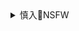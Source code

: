 <details><summary>慎入🔞NSFW</summary>

Not Safe For Work
![](https://upload.wikimedia.org/wikipedia/commons/thumb/d/d3/Biohazard_Symbol_Specification.png/210px-Biohazard_Symbol_Specification.png)

<details><summary><b>风险自理Use At Your Own Risk🈲</summary>

### AISS爱丝] 欣杨Kitty - SM连身袜
https://www.meitulu.com/item/8754.html
![](https://img.gzhuibei.com/images/img/8754/1.jpg)
![](https://img.gzhuibei.com/images/img/8754/2.jpg)
![](https://img.gzhuibei.com/images/img/8754/3.jpg)
![](https://img.gzhuibei.com/images/img/8754/4.jpg)
![](https://img.gzhuibei.com/images/img/8754/5.jpg)
![](https://img.gzhuibei.com/images/img/8754/6.jpg)
![](https://img.gzhuibei.com/images/img/8754/7.jpg)
![](https://img.gzhuibei.com/images/img/8754/8.jpg)
![](https://img.gzhuibei.com/images/img/8754/9.jpg)
![](https://img.gzhuibei.com/images/img/8754/10.jpg)
![](https://img.gzhuibei.com/images/img/8754/11.jpg)
![](https://img.gzhuibei.com/images/img/8754/12.jpg)
![](https://img.gzhuibei.com/images/img/8754/13.jpg)
![](https://img.gzhuibei.com/images/img/8754/14.jpg)
![](https://img.gzhuibei.com/images/img/8754/15.jpg)
![](https://img.gzhuibei.com/images/img/8754/16.jpg)
![](https://img.gzhuibei.com/images/img/8754/17.jpg)
![](https://img.gzhuibei.com/images/img/8754/18.jpg)
![](https://img.gzhuibei.com/images/img/8754/19.jpg)
![](https://img.gzhuibei.com/images/img/8754/20.jpg)
![](https://img.gzhuibei.com/images/img/8754/21.jpg)
![](https://img.gzhuibei.com/images/img/8754/22.jpg)
![](https://img.gzhuibei.com/images/img/8754/23.jpg)
![](https://img.gzhuibei.com/images/img/8754/24.jpg)
![](https://img.gzhuibei.com/images/img/8754/25.jpg)
![](https://img.gzhuibei.com/images/img/8754/26.jpg)
![](https://img.gzhuibei.com/images/img/8754/27.jpg)
![](https://img.gzhuibei.com/images/img/8754/28.jpg)
![](https://img.gzhuibei.com/images/img/8754/29.jpg)
![](https://img.gzhuibei.com/images/img/8754/30.jpg)
![](https://img.gzhuibei.com/images/img/8754/31.jpg)
![](https://img.gzhuibei.com/images/img/8754/32.jpg)
![](https://img.gzhuibei.com/images/img/8754/33.jpg)
![](https://img.gzhuibei.com/images/img/8754/34.jpg)
![](https://img.gzhuibei.com/images/img/8754/35.jpg)
![](https://img.gzhuibei.com/images/img/8754/36.jpg)
![](https://img.gzhuibei.com/images/img/8754/37.jpg)
![](https://img.gzhuibei.com/images/img/8754/38.jpg)
![](https://img.gzhuibei.com/images/img/8754/39.jpg)
![](https://img.gzhuibei.com/images/img/8754/40.jpg)
![](https://img.gzhuibei.com/images/img/8754/41.jpg)
![](https://img.gzhuibei.com/images/img/8754/42.jpg)
![](https://img.gzhuibei.com/images/img/8754/43.jpg)
![](https://img.gzhuibei.com/images/img/8754/44.jpg)
![](https://img.gzhuibei.com/images/img/8754/45.jpg)
![](https://img.gzhuibei.com/images/img/8754/46.jpg)
![](https://img.gzhuibei.com/images/img/8754/47.jpg)
![](https://img.gzhuibei.com/images/img/8754/48.jpg)
![](https://img.gzhuibei.com/images/img/8754/49.jpg)
![](https://img.gzhuibei.com/images/img/8754/50.jpg)
![](https://img.gzhuibei.com/images/img/8754/51.jpg)
![](https://img.gzhuibei.com/images/img/8754/52.jpg)
![](https://img.gzhuibei.com/images/img/8754/53.jpg)
![](https://img.gzhuibei.com/images/img/8754/54.jpg)
![](https://img.gzhuibei.com/images/img/8754/55.jpg)
![](https://img.gzhuibei.com/images/img/8754/56.jpg)
![](https://img.gzhuibei.com/images/img/8754/57.jpg)
![](https://img.gzhuibei.com/images/img/8754/58.jpg)
![](https://img.gzhuibei.com/images/img/8754/59.jpg)
![](https://img.gzhuibei.com/images/img/8754/60.jpg)
![](https://img.gzhuibei.com/images/img/8754/61.jpg)
![](https://img.gzhuibei.com/images/img/8754/62.jpg)
![](https://img.gzhuibei.com/images/img/8754/63.jpg)
![](https://img.gzhuibei.com/images/img/8754/64.jpg)
![](https://img.gzhuibei.com/images/img/8754/65.jpg)
![](https://img.gzhuibei.com/images/img/8754/66.jpg)
![](https://img.gzhuibei.com/images/img/8754/67.jpg)
![](https://img.gzhuibei.com/images/img/8754/68.jpg)
![](https://img.gzhuibei.com/images/img/8754/69.jpg)
![](https://img.gzhuibei.com/images/img/8754/70.jpg)
![](https://img.gzhuibei.com/images/img/8754/71.jpg)
![](https://img.gzhuibei.com/images/img/8754/72.jpg)
![](https://img.gzhuibei.com/images/img/8754/73.jpg)
![](https://img.gzhuibei.com/images/img/8754/74.jpg)
![](https://img.gzhuibei.com/images/img/8754/75.jpg)
![](https://img.gzhuibei.com/images/img/8754/76.jpg)
![](https://img.gzhuibei.com/images/img/8754/77.jpg)
![](https://img.gzhuibei.com/images/img/8754/78.jpg)
![](https://img.gzhuibei.com/images/img/8754/79.jpg)
![](https://img.gzhuibei.com/images/img/8754/80.jpg)
![](https://img.gzhuibei.com/images/img/8754/81.jpg)
![](https://img.gzhuibei.com/images/img/8754/82.jpg)
![](https://img.gzhuibei.com/images/img/8754/83.jpg)
![](https://img.gzhuibei.com/images/img/8754/84.jpg)

</details>
</details>
